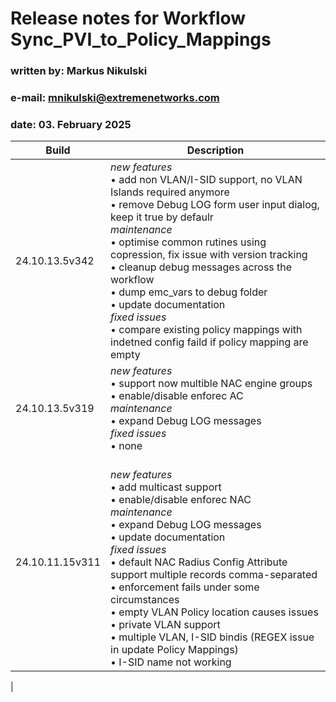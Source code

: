 # Release notes for Workflow **Sync_PVI_to_Policy_Mappings**
### written by:   Markus Nikulski
### e-mail:       mnikulski@extremenetworks.com
### date:         03. February 2025

| Build | Description |
| ------------- | ------- |
|24.10.13.5v342|*new features*<br>	• add non VLAN/I-SID support, no VLAN Islands required anymore<br>	• remove Debug LOG form user input dialog, keep it true by defaulr<br>*maintenance*<br>	• optimise common rutines using copression, fix issue with version tracking<br>	• cleanup debug messages across the workflow<br>	• dump emc_vars to debug folder<br>	• update documentation<br>*fixed issues*<br>	• compare existing policy mappings with indetned config faild if policy mapping are empty|
|24.10.13.5v319|*new features*<br>	• support now multible NAC engine groups<br>	• enable/disable enforec AC<br>*maintenance*<br>	• expand Debug LOG messages<br>*fixed issues*<br>	• none|
|24.10.11.15v311|<br>*new features*<br>	• add multicast support<br>	• enable/disable enforec NAC<br>*maintenance*<br>	• expand Debug LOG messages<br>	• update documentation<br>*fixed issues*<br>	• default NAC Radius Config Attribute support multiple records comma-separated<br>	• enforcement fails under some circumstances<br>	• empty VLAN Policy location causes issues<br>	• private VLAN support<br>	• multiple VLAN, I-SID bindis (REGEX issue in update Policy Mappings)<br>	• I-SID name not working|
|